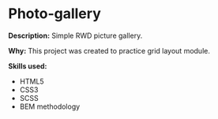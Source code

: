 # Photo-gallery

**Description:**
Simple RWD picture gallery.

**Why:**
This project was created to practice grid layout module.

**Skills used:**
- HTML5
- CSS3
- SCSS
- BEM methodology
